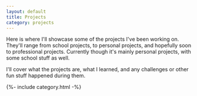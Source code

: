 ```yaml
---
layout: default
title: Projects
category: projects
---
```


<div class="intro-blurb" markdown="1">
  Here is where I'll showcase some of the projects I've been working on. They'll range from school projects, to personal projects, and hopefully soon to professional projects. Currently though it's mainly personal projects, with some school stuff as well.

  I'll cover what the projects are, what I learned, and any challenges or other fun stuff happened during them.
</div>

<div class="category-list">
  {%- include category.html -%}
</div>

